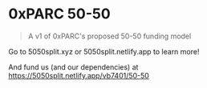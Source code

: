 # 0xPARC 50-50

> A v1 of 0xPARC's proposed 50-50 funding model

Go to 5050split.xyz or 5050split.netlify.app to learn more!

And fund us (and our dependencies) at https://5050split.netlify.app/vb7401/50-50
